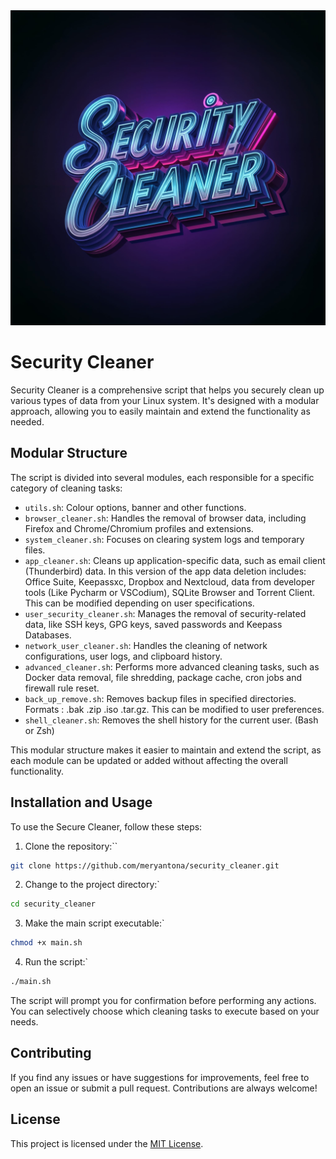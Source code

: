 <img src="security_cleaner.jpg" alt="Security Cleaner App"/>

# Security Cleaner

Security Cleaner is a comprehensive script that helps you securely clean up various types of data from your Linux system. It's designed with a modular approach, allowing you to easily maintain and extend the functionality as needed. 

## Modular Structure 

The script is divided into several modules, each responsible for a specific category of cleaning tasks: 
- `utils.sh`: Colour options, banner and other functions. 
- `browser_cleaner.sh`: Handles the removal of browser data, including Firefox and Chrome/Chromium profiles and extensions. 
- `system_cleaner.sh`: Focuses on clearing system logs and temporary files. 
- `app_cleaner.sh`: Cleans up application-specific data, such as email client (Thunderbird) data. In this version of the app data deletion includes: Office Suite, Keepassxc, Dropbox and Nextcloud, data from developer tools (Like Pycharm or VSCodium), SQLite Browser and Torrent Client. This can be modified depending on user specifications. 
- `user_security_cleaner.sh`: Manages the removal of security-related data, like SSH keys, GPG keys, saved passwords and Keepass Databases. 
- `network_user_cleaner.sh`: Handles the cleaning of network configurations, user logs, and clipboard history. 
- `advanced_cleaner.sh`: Performs more advanced cleaning tasks, such as Docker data removal, file shredding, package cache, cron jobs and firewall rule reset. 
- `back_up_remove.sh`: Removes backup files in specified directories. Formats : .bak .zip .iso .tar.gz. This can be modified to user preferences. 
- `shell_cleaner.sh`: Removes the shell history for the current user. (Bash or Zsh)

This modular structure makes it easier to maintain and extend the script, as each module can be updated or added without affecting the overall functionality.

## Installation and Usage 

To use the Secure Cleaner, follow these steps: 

1. Clone the repository:``

```bash
git clone https://github.com/meryantona/security_cleaner.git
```

2. Change to the project directory:`

```bash
cd security_cleaner
```

3. Make the main script executable:`

```bash
chmod +x main.sh
```

4. Run the script:`

```bash
./main.sh
```

The script will prompt you for confirmation before performing any actions. You can selectively choose which cleaning tasks to execute based on your needs. 

## Contributing 

If you find any issues or have suggestions for improvements, feel free to open an issue or submit a pull request. Contributions are always welcome! 

## License 

This project is licensed under the [MIT License](LICENSE).
